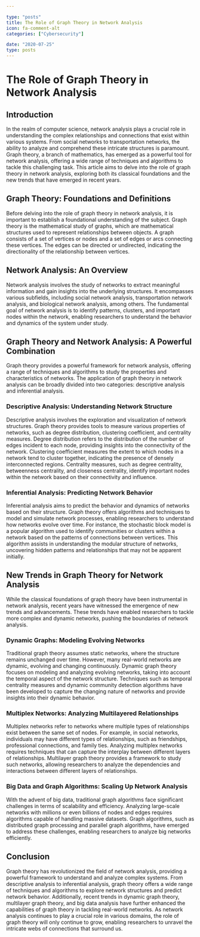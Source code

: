 ```yaml
---

type: "posts"
title: The Role of Graph Theory in Network Analysis
icon: fa-comment-alt
categories: ["Cybersecurity"]

date: "2020-07-25"
type: posts
---
```





# The Role of Graph Theory in Network Analysis

## Introduction
In the realm of computer science, network analysis plays a crucial role in understanding the complex relationships and connections that exist within various systems. From social networks to transportation networks, the ability to analyze and comprehend these intricate structures is paramount. Graph theory, a branch of mathematics, has emerged as a powerful tool for network analysis, offering a wide range of techniques and algorithms to tackle this challenging task. This article aims to delve into the role of graph theory in network analysis, exploring both its classical foundations and the new trends that have emerged in recent years.

## Graph Theory: Foundations and Definitions
Before delving into the role of graph theory in network analysis, it is important to establish a foundational understanding of the subject. Graph theory is the mathematical study of graphs, which are mathematical structures used to represent relationships between objects. A graph consists of a set of vertices or nodes and a set of edges or arcs connecting these vertices. The edges can be directed or undirected, indicating the directionality of the relationship between vertices.

## Network Analysis: An Overview
Network analysis involves the study of networks to extract meaningful information and gain insights into the underlying structures. It encompasses various subfields, including social network analysis, transportation network analysis, and biological network analysis, among others. The fundamental goal of network analysis is to identify patterns, clusters, and important nodes within the network, enabling researchers to understand the behavior and dynamics of the system under study.

## Graph Theory and Network Analysis: A Powerful Combination
Graph theory provides a powerful framework for network analysis, offering a range of techniques and algorithms to study the properties and characteristics of networks. The application of graph theory in network analysis can be broadly divided into two categories: descriptive analysis and inferential analysis.

### Descriptive Analysis: Understanding Network Structure
Descriptive analysis involves the exploration and visualization of network structures. Graph theory provides tools to measure various properties of networks, such as degree distribution, clustering coefficient, and centrality measures. Degree distribution refers to the distribution of the number of edges incident to each node, providing insights into the connectivity of the network. Clustering coefficient measures the extent to which nodes in a network tend to cluster together, indicating the presence of densely interconnected regions. Centrality measures, such as degree centrality, betweenness centrality, and closeness centrality, identify important nodes within the network based on their connectivity and influence.

### Inferential Analysis: Predicting Network Behavior
Inferential analysis aims to predict the behavior and dynamics of networks based on their structure. Graph theory offers algorithms and techniques to model and simulate network processes, enabling researchers to understand how networks evolve over time. For instance, the stochastic block model is a popular algorithm used to identify communities or clusters within a network based on the patterns of connections between vertices. This algorithm assists in understanding the modular structure of networks, uncovering hidden patterns and relationships that may not be apparent initially.

## New Trends in Graph Theory for Network Analysis
While the classical foundations of graph theory have been instrumental in network analysis, recent years have witnessed the emergence of new trends and advancements. These trends have enabled researchers to tackle more complex and dynamic networks, pushing the boundaries of network analysis.

### Dynamic Graphs: Modeling Evolving Networks
Traditional graph theory assumes static networks, where the structure remains unchanged over time. However, many real-world networks are dynamic, evolving and changing continuously. Dynamic graph theory focuses on modeling and analyzing evolving networks, taking into account the temporal aspect of the network structure. Techniques such as temporal centrality measures and dynamic community detection algorithms have been developed to capture the changing nature of networks and provide insights into their dynamic behavior.

### Multiplex Networks: Analyzing Multilayered Relationships
Multiplex networks refer to networks where multiple types of relationships exist between the same set of nodes. For example, in social networks, individuals may have different types of relationships, such as friendships, professional connections, and family ties. Analyzing multiplex networks requires techniques that can capture the interplay between different layers of relationships. Multilayer graph theory provides a framework to study such networks, allowing researchers to analyze the dependencies and interactions between different layers of relationships.

### Big Data and Graph Algorithms: Scaling Up Network Analysis
With the advent of big data, traditional graph algorithms face significant challenges in terms of scalability and efficiency. Analyzing large-scale networks with millions or even billions of nodes and edges requires algorithms capable of handling massive datasets. Graph algorithms, such as distributed graph processing and parallel graph algorithms, have emerged to address these challenges, enabling researchers to analyze big networks efficiently.

## Conclusion
Graph theory has revolutionized the field of network analysis, providing a powerful framework to understand and analyze complex systems. From descriptive analysis to inferential analysis, graph theory offers a wide range of techniques and algorithms to explore network structures and predict network behavior. Additionally, recent trends in dynamic graph theory, multilayer graph theory, and big data analysis have further enhanced the capabilities of graph theory in tackling real-world networks. As network analysis continues to play a crucial role in various domains, the role of graph theory will only continue to grow, enabling researchers to unravel the intricate webs of connections that surround us.
